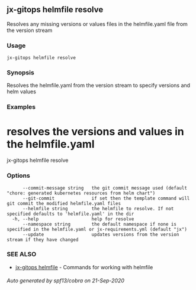 ## jx-gitops helmfile resolve

Resolves any missing versions or values files in the helmfile.yaml file from the version stream

### Usage

```
jx-gitops helmfile resolve
```

### Synopsis

Resolves the helmfile.yaml from the version stream to specify versions and helm values

### Examples

  # resolves the versions and values in the helmfile.yaml
  jx-gitops helmfile resolve

### Options

```
      --commit-message string   the git commit message used (default "chore: generated kubernetes resources from helm chart")
      --git-commit              if set then the template command will git commit the modified helmfile.yaml files
      --helmfile string         the helmfile to resolve. If not specified defaults to 'helmfile.yaml' in the dir
  -h, --help                    help for resolve
      --namespace string        the default namespace if none is specified in the helmfile.yaml or jx-requirements.yml (default "jx")
      --update                  updates versions from the version stream if they have changed
```

### SEE ALSO

* [jx-gitops helmfile](jx-gitops_helmfile.md)	 - Commands for working with helmfile

###### Auto generated by spf13/cobra on 21-Sep-2020
